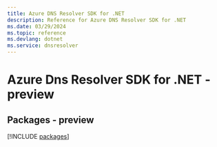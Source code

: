 ```yaml
---
title: Azure DNS Resolver SDK for .NET
description: Reference for Azure DNS Resolver SDK for .NET
ms.date: 03/29/2024
ms.topic: reference
ms.devlang: dotnet
ms.service: dnsresolver
---
```

# Azure Dns Resolver SDK for .NET - preview
## Packages - preview
[!INCLUDE [packages](dns-resolver-index.md)]